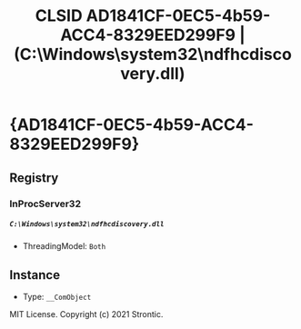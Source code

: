﻿---
title: "CLSID AD1841CF-0EC5-4b59-ACC4-8329EED299F9 | (C:\\Windows\\system32\\ndfhcdiscovery.dll)"
excerpt: What is COM-Object CLSID AD1841CF-0EC5-4b59-ACC4-8329EED299F9?
---

# {AD1841CF-0EC5-4b59-ACC4-8329EED299F9}


## Registry


### InProcServer32

##### `C:\Windows\system32\ndfhcdiscovery.dll`
* ThreadingModel: `Both`

## Instance

* Type: `__ComObject`

MIT License. Copyright (c) 2021 Strontic.


